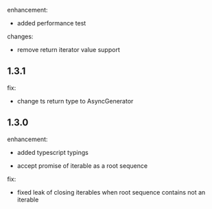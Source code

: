 enhancement:

* added performance test

changes:

* remove return iterator value support

## 1.3.1

fix:

* change ts return type to AsyncGenerator

## 1.3.0

enhancement:

* added typescript typings

* accept promise of iterable as a root sequence

fix:

* fixed leak of closing iterables when root sequence contains not an iterable

